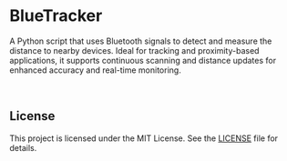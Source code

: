 # BlueTracker
A Python script that uses Bluetooth signals to detect and measure the distance to nearby devices. Ideal for tracking and proximity-based applications,
it supports continuous scanning and distance updates for enhanced accuracy and real-time monitoring.

<br>

## License
This project is licensed under the MIT License. See the [LICENSE](LICENSE) file for details.


